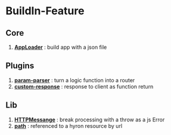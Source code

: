 # BuildIn-Feature

## Core
1.   [**AppLoader**](./appLoader.core.md) : build app with a json file

## Plugins

1. [**param-parser**](./param-parser.plugins.md) : turn a logic function into a router
2. [**custom-response**](./custom-response.plugins.md) : response to client as function return

## Lib
1. [**HTTPMessange**](./HTTPMessage.lib.md) :  break processing with a throw as a js Error
2. [**path**](./path.lib.md) : referenced to a hyron resource by url